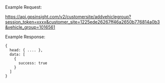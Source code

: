 Example Request:

https://api.gpsinsight.com/v2/customersite/addvehiclegroup?session_token=xxxx&customer_site=1225ede26267ff46a2650b776814a0b3&vehicle_group=1016561

Example Response:

    {
      head: { .... },
      data: [
        {
          success: true
        }
      ]
    }

